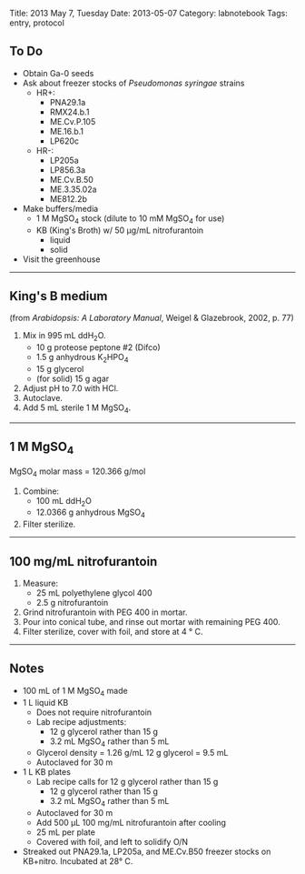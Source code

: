 Title: 2013 May 7, Tuesday
Date: 2013-05-07
Category: labnotebook
Tags: entry, protocol

## To Do ##

- Obtain Ga-0 seeds
- Ask about freezer stocks of _Pseudomonas syringae_ strains
    - HR+:
        - PNA29.1a
        - RMX24.b.1
        - ME.Cv.P.105
        - ME.16.b.1
        - LP620c
    - HR-:
        - LP205a
        - LP856.3a
        - ME.Cv.B.50
        - ME.3.35.02a
        - ME812.2b
-  Make buffers/media 
    - 1 M MgSO<sub>4</sub> stock (dilute to 10 mM MgSO<sub>4</sub> for use)
    - KB (King's Broth) w/ 50 &micro;g/mL nitrofurantoin
        - liquid
        - solid
- Visit the greenhouse

***

## King's B medium ##

(from _Arabidopsis: A Laboratory Manual_, Weigel & Glazebrook, 2002, p. 77)

1. Mix in 995 mL ddH<sub>2</sub>O.
    - 10 g proteose peptone #2 (Difco)
    - 1.5 g anhydrous K<sub>2</sub>HPO<sub>4</sub>
    - 15 g glycerol
    - (for solid) 15 g agar
2. Adjust pH to 7.0 with HCl.
3. Autoclave.
4. Add 5 mL sterile 1 M MgSO<sub>4</sub>.

***

## 1 M MgSO<sub>4</sub> ##

MgSO<sub>4</sub> molar mass = 120.366 g/mol

1. Combine:
    - 100 mL ddH<sub>2</sub>O
    - 12.0366 g anhydrous MgSO<sub>4</sub>
2. Filter sterilize.

***

## 100 mg/mL nitrofurantoin ##

1. Measure:
    - 25 mL polyethylene glycol 400
    - 2.5 g nitrofurantoin 
2. Grind nitrofurantoin with PEG 400 in mortar.
3. Pour into conical tube, and rinse out mortar with remaining PEG 400.
4. Filter sterilize, cover with foil, and store at 4 &deg; C.

***

## Notes ##

- 100 mL of 1 M MgSO<sub>4</sub> made
- 1 L liquid KB
    - Does not require nitrofurantoin
    - Lab recipe adjustments:
        - 12 g glycerol rather than 15 g
        - 3.2 mL MgSO<sub>4</sub> rather than 5 mL
    - Glycerol density = 1.26 g/mL
      12 g glycerol = 9.5 mL
    - Autoclaved for 30 m
- 1 L KB plates
    - Lab recipe calls for 12 g glycerol rather than 15 g
        - 12 g glycerol rather than 15 g
        - 3.2 mL MgSO<sub>4</sub> rather than 5 mL
    - Autoclaved for 30 m
    - Add 500 &micro;L 100 mg/mL nitrofurantoin after cooling
    - 25 mL per plate
    - Covered with foil, and left to solidify O/N
- Streaked out PNA29.1a, LP205a, and ME.Cv.B50 freezer stocks on KB+nitro.
  Incubated at 28&deg; C.
